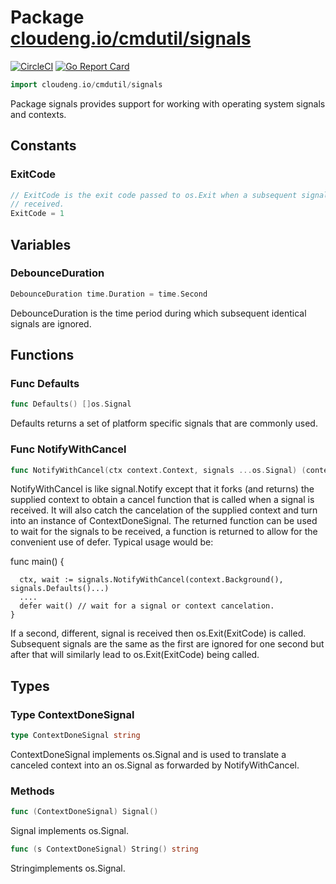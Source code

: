 # Package [cloudeng.io/cmdutil/signals](https://pkg.go.dev/cloudeng.io/cmdutil/signals?tab=doc)
[![CircleCI](https://circleci.com/gh/cloudengio/go.gotools.svg?style=svg)](https://circleci.com/gh/cloudengio/go.gotools) [![Go Report Card](https://goreportcard.com/badge/cloudeng.io/cmdutil/signals)](https://goreportcard.com/report/cloudeng.io/cmdutil/signals)

```go
import cloudeng.io/cmdutil/signals
```

Package signals provides support for working with operating system signals
and contexts.

## Constants
### ExitCode
```go
// ExitCode is the exit code passed to os.Exit when a subsequent signal is
// received.
ExitCode = 1

```



## Variables
### DebounceDuration
```go
DebounceDuration time.Duration = time.Second

```
DebounceDuration is the time period during which subsequent identical
signals are ignored.



## Functions
### Func Defaults
```go
func Defaults() []os.Signal
```
Defaults returns a set of platform specific signals that are commonly used.

### Func NotifyWithCancel
```go
func NotifyWithCancel(ctx context.Context, signals ...os.Signal) (context.Context, func() os.Signal)
```
NotifyWithCancel is like signal.Notify except that it forks (and returns)
the supplied context to obtain a cancel function that is called when a
signal is received. It will also catch the cancelation of the supplied
context and turn into an instance of ContextDoneSignal. The returned
function can be used to wait for the signals to be received, a function is
returned to allow for the convenient use of defer. Typical usage would be:

func main() {

      ctx, wait := signals.NotifyWithCancel(context.Background(), signals.Defaults()...)
      ....
      defer wait() // wait for a signal or context cancelation.
    }

If a second, different, signal is received then os.Exit(ExitCode) is called.
Subsequent signals are the same as the first are ignored for one second but
after that will similarly lead to os.Exit(ExitCode) being called.



## Types
### Type ContextDoneSignal
```go
type ContextDoneSignal string
```
ContextDoneSignal implements os.Signal and is used to translate a canceled
context into an os.Signal as forwarded by NotifyWithCancel.

### Methods

```go
func (ContextDoneSignal) Signal()
```
Signal implements os.Signal.


```go
func (s ContextDoneSignal) String() string
```
Stringimplements os.Signal.







